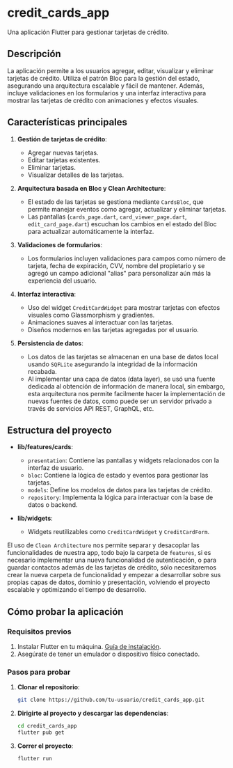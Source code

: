 # credit_cards_app

Una aplicación Flutter para gestionar tarjetas de crédito.

## Descripción

La aplicación permite a los usuarios agregar, editar, visualizar y eliminar tarjetas de crédito. Utiliza el patrón Bloc para la gestión del estado, asegurando una arquitectura escalable y fácil de mantener. Además, incluye validaciones en los formularios y una interfaz interactiva para mostrar las tarjetas de crédito con animaciones y efectos visuales.

## Características principales

1. **Gestión de tarjetas de crédito**:
   - Agregar nuevas tarjetas.
   - Editar tarjetas existentes.
   - Eliminar tarjetas.
   - Visualizar detalles de las tarjetas.

2. **Arquitectura basada en Bloc y Clean Architecture**:
   - El estado de las tarjetas se gestiona mediante `CardsBloc`, que permite manejar eventos como agregar, actualizar y eliminar tarjetas.
   - Las pantallas (`cards_page.dart`, `card_viewer_page.dart`, `edit_card_page.dart`) escuchan los cambios en el estado del Bloc para actualizar automáticamente la interfaz.

3. **Validaciones de formularios**:
   - Los formularios incluyen validaciones para campos como número de tarjeta, fecha de expiración, CVV, nombre del propietario y se agregó un campo adicional "alias" para personalizar aún más la experiencia del usuario.

4. **Interfaz interactiva**:
   - Uso del widget `CreditCardWidget` para mostrar tarjetas con efectos visuales como Glassmorphism y gradientes.
   - Animaciones suaves al interactuar con las tarjetas.
   - Diseños modernos en las tarjetas agregadas por el usuario.

5. **Persistencia de datos**:
   - Los datos de las tarjetas se almacenan en una base de datos local usando `SQFLite` asegurando la integridad de la información recabada.
   - Al implementar una capa de datos (data layer), se usó una fuente dedicada al obtención de información de manera local, sin embargo, esta arquitectura nos permite facilmente hacer la implementación de nuevas fuentes de datos, como puede ser un servidor privado a través de servicios API REST, GraphQL, etc.

## Estructura del proyecto

- **lib/features/cards**:
  - `presentation`: Contiene las pantallas y widgets relacionados con la interfaz de usuario.
  - `bloc`: Contiene la lógica de estado y eventos para gestionar las tarjetas.
  - `models`: Define los modelos de datos para las tarjetas de crédito.
  - `repository`: Implementa la lógica para interactuar con la base de datos o backend.

- **lib/widgets**:
  - Widgets reutilizables como `CreditCardWidget` y `CreditCardForm`.

El uso de `Clean Architecture` nos permite separar y desacoplar las funcionalidades de nuestra app, todo bajo la carpeta de `features`, si es necesario implementar una nueva funcionalidad de autenticación, o para guardar contactos además de las tarjetas de crédito, sólo necesitaremos crear la nueva carpeta de funcionalidad y empezar a desarrollar sobre sus propias capas de datos, dominio y presentación, volviendo el proyecto escalable y optimizando el tiempo de desarrollo.

## Cómo probar la aplicación

### Requisitos previos
1. Instalar Flutter en tu máquina. [Guía de instalación](https://docs.flutter.dev/get-started/install).
2. Asegúrate de tener un emulador o dispositivo físico conectado.

### Pasos para probar
1. **Clonar el repositorio**:

    ```bash
    git clone https://github.com/tu-usuario/credit_cards_app.git
    ```
2. **Dirigirte al proyecto y descargar las dependencias**:
    ```bash
    cd credit_cards_app
    flutter pub get
    ```
3. **Correr el proyecto**:
    ```bash
    flutter run
    ```
